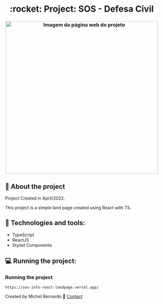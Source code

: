 <h1 align="center">
  :rocket: Project: SOS - Defesa Civil
</h3>

<h3 align="center">
  <img alt="Imagem da página web do projeto" title="SOS - Defesa Civil" src="https://imgur.com/taOVie0.png" width="500px"/>
</h3>

## :book:    About the project
<p>
Project Created in April/2022.

This project is a simple land page created using React with TS.
</p>

## :iphone:    Technologies and tools:

<ul>
  <li>TypeScript</li>
  <li>ReactJS</li>
  <li>Styled Components</li> 
</ul>

## :computer:    Running the project:

### Running the project

```https://sos-info-react-landpage.vercel.app/```

Created by Michel Bernardo :wave: [Contact](https://www.linkedin.com/in/bernardojachegou/)
